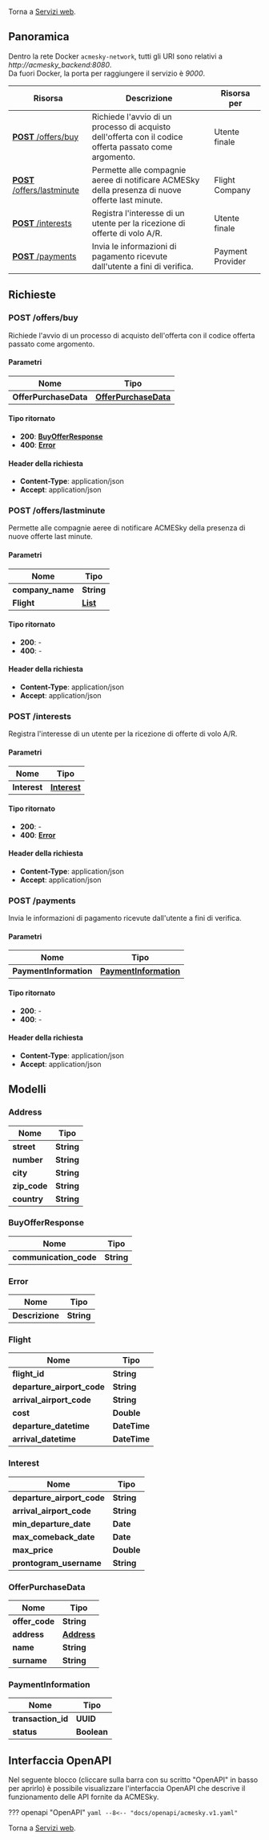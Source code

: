 Torna a [Servizi web](../serviziweb.md).

## Panoramica

Dentro la rete Docker `acmesky-network`, tutti gli URI sono relativi a *http://acmesky_backend:8080*.  
Da fuori Docker, la porta per raggiungere il servizio è *9000*.

| Risorsa | Descrizione | Risorsa per |
|---------|-------------|-------------|
| [**POST** /offers/buy](#buyoffer)                      | Richiede l'avvio di un processo di acquisto dell'offerta con il codice offerta passato come argomento. | Utente finale             |
| [**POST** /offers/lastminute](#publishlastminuteoffer) | Permette alle compagnie aeree di notificare ACMESky della presenza di nuove offerte last minute.       | Flight Company   |
| [**POST** /interests](#registerinterest)               | Registra l'interesse di un utente per la ricezione di offerte di volo A/R.                             | Utente finale             |
| [**POST** /payments](#sendpaymentinformation)          | Invia le informazioni di pagamento ricevute dall'utente a fini di verifica.                            | Payment Provider |

## Richieste

<a name="buyOffer"></a>
### **POST** /offers/buy
Richiede l'avvio di un processo di acquisto dell'offerta con il codice offerta passato come argomento.

#### Parametri

| Nome                  | Tipo                                                 |
|-----------------------|------------------------------------------------------|
| **OfferPurchaseData** | [**OfferPurchaseData**](#offerpurchasedata) |

#### Tipo ritornato

- **200**: [**BuyOfferResponse**](#buyofferresponse)
- **400**: [**Error**](#error)

#### Header della richiesta

- **Content-Type**: application/json
- **Accept**: application/json

<a name="publishLastMinuteOffer"></a>
### **POST** /offers/lastminute
Permette alle compagnie aeree di notificare ACMESky della presenza di nuove offerte last minute.

#### Parametri

| Nome              | Tipo                         |
|-------------------|------------------------------|
| **company\_name** | **String**                   |
| **Flight**        | [**List<Flight>**](#flight) |

#### Tipo ritornato

- **200**: -
- **400**: -

#### Header della richiesta

- **Content-Type**: application/json
- **Accept**: application/json

<a name="registerInterest"></a>
### **POST** /interests
Registra l'interesse di un utente per la ricezione di offerte di volo A/R.

#### Parametri

| Nome         | Tipo                               |
|--------------|------------------------------------|
| **Interest** | [**Interest**](#interest) |

#### Tipo ritornato
- **200**: -
- **400**: [**Error**](#error)

#### Header della richiesta

- **Content-Type**: application/json
- **Accept**: application/json

<a name="sendPaymentInformation"></a>
### **POST** /payments
Invia le informazioni di pagamento ricevute dall'utente a fini di verifica.

#### Parametri

| Nome                   | Tipo                                                   |
|------------------------|--------------------------------------------------------|
| **PaymentInformation** | [**PaymentInformation**](#paymentinformation) |

#### Tipo ritornato

- **200**: -
- **400**: -

#### Header della richiesta

- **Content-Type**: application/json
- **Accept**: application/json

## Modelli

<a name="address"></a>
### Address

| Nome          | Tipo       |
|---------------|------------|
| **street**    | **String** |
| **number**    | **String** |
| **city**      | **String** |
| **zip\_code** | **String** |
| **country**   | **String** |

<a name="buyofferresponse"></a>
### BuyOfferResponse

| Nome                    | Tipo       |
|-------------------------|------------|
| **communication\_code** | **String** |

<a name="error"></a>
### Error

| Nome            | Tipo       |
|-----------------|------------|
| **Descrizione** | **String** |

<a name="flight"></a>
### Flight

| Nome                         | Tipo         |
|------------------------------|--------------|
| **flight\_id**               | **String**   |
| **departure\_airport\_code** | **String**   |
| **arrival\_airport\_code**   | **String**   |
| **cost**                     | **Double**   |
| **departure\_datetime**      | **DateTime** |
| **arrival\_datetime**        | **DateTime** |

<a name="interest"></a>
### Interest

| Nome                         | Tipo       |
|------------------------------|------------|
| **departure\_airport\_code** | **String** |
| **arrival\_airport\_code**   | **String** |
| **min\_departure\_date**     | **Date**   |
| **max\_comeback\_date**      | **Date**   |
| **max\_price**               | **Double** |
| **prontogram\_username**     | **String** |

<a name="offerpurchasedata"></a>
### OfferPurchaseData

| Nome            | Tipo                      |
|-----------------|---------------------------|
| **offer\_code** | **String**                |
| **address**     | [**Address**](#address) |
| **name**        | **String**                |
| **surname**     | **String**                |

<a name="paymentinformation"></a>
### PaymentInformation

| Nome                | Tipo         |
|---------------------|--------------|
| **transaction\_id** | **UUID**     |
| **status**          | **Boolean** |

## Interfaccia OpenAPI

Nel seguente blocco (cliccare sulla barra con su scritto "OpenAPI" in basso per aprirlo) è possibile visualizzare l'interfaccia OpenAPI che descrive il funzionamento delle API fornite da ACMESky.

??? openapi "OpenAPI"
    ```yaml
    --8<-- "docs/openapi/acmesky.v1.yaml"
    ```

Torna a [Servizi web](../serviziweb.md).